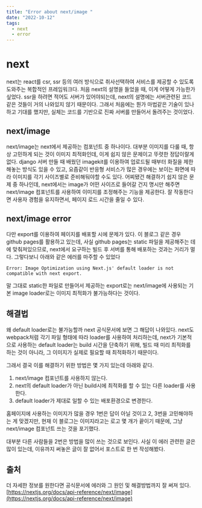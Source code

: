 ```yaml
---
title: "Error about next/image "
date: "2022-10-12"
tags:
  - next
  - error
---
```


# next

next는 react를 csr, ssr 등의 여러 방식으로 취사선택하여 서비스를 제공할 수 있도록 도와주는 복합적인 프레임워크다. 처음 next의 설명을 들었을 때, 이게 어떻게 가능한가 싶었다.
ssr을 하려면 적어도 서버가 있어야되는데, next의 설명에는 서버관련된 코드같은 것들이 거의 나와있지 않기 때문이다.
그래서 처음에는 뭔가 마법같은 기술이 있나하고 기대를 했지만, 실체는 코드를 기반으로 진짜 서버를 만들어서 돌려주는 것이었다.

## next/image

next/image는 next에서 제공하는 컴포넌트 중 하나이다.
대부분 이미지를 다룰 때, 항상 고민하게 되는 것이 이미지 최적화인데, 이게 쉽지 않은 문제이고 뚜렷한 정답이랄게 없다.
django 서버 만들 때 배웠던 imagekit를 이용하여 업로드될 때부터 화질을 제한해놓는 방식도 있을 수 있고, 요즘같이 반응형 서비스가 많은 경우에는 보이는 화면에 따라 이미지를 각기 사이즈별로 준비해둬야할 수도 있다.
어찌됐건 해결하기 쉽지 않은 문제 중 하나인데, next에서는 image가 어떤 사이즈로 들어갈 건지 명시만 해주면 next/image 컴포넌트를 사용하여 이미지를 조정해주는 기능을 제공한다.
잘 작동한다면 사용자 경험을 유지하면서, 페이지 로드 시간을 줄일 수 있다.

## next/image error

다만 export를 이용하여 페이지를 배포할 시에 문제가 있다. 이 블로그 같은 경우 github pages를 활용하고 있는데, 사실 github pages는 static 파일을 제공해주는 데에 맞춰져있으므로, next에서 요구하는 빌드 후 서버를 통해 배포하는 것과는 거리가 멀다.
그렇다보니 아래와 같은 에러를 마주할 수 있었다

```
Error: Image Optimization using Next.js' default loader is not compatible with next export.
```

말 그대로 static한 파일로 만들어서 제공하는 export로는 next/image에 사용되는 기본 image loader로는 이미지 최적화가 불가능하다는 것이다.

## 해결법

왜 default loader로는 불가능할까
next 공식문서에 보면 그 해답이 나와있다.
next도 webpack처럼 각기 파일 형태에 따라 loader를 사용하여 처리하는데, next가 기본적으로 사용하는 default loader는 build 시간을 단축하기 위해, 빌드 때 미리 최적화를 하는 것이 아니라, 그 이미지가 실제로 필요할 때 최적화하기 때문이다.

그래서 결국 이를 해결하기 위한 방법은 몇 가지 있는데 아래와 같다.

1. next/image 컴포넌트를 사용하지 않는다.
2. next의 default loader가 아닌 build시에 최적화를 할 수 있는 다른 loader를 사용한다.
3. default loader가 제대로 일할 수 있는 배포환경으로 변경한다.

홈페이지에 사용하는 이미지가 많을 경우 1번은 답이 아닐 것이고 2, 3번을 고민해야하는 게 맞겠지만, 현재 이 블로그는 이미지라고는 로고 몇 개가 끝이기 때문에, 그냥 next/image 컴포넌트 쓰는 것을 포기했다.

대부분 다른 사람들을 2번은 방법을 많이 쓰는 것으로 보인다.
사실 이 에러 관련한 글은 많이 있는데, 이유까지 써놓은 글이 잘 없어서 포스트로 한 번 작성해봤다.

## 출처

더 자세한 정보를 원한다면 공식문서에 에러와 그 원인 및 해결방법까지 잘 써져 있다.
[https://nextjs.org/docs/api-reference/next/image](https://nextjs.org/docs/api-reference/next/image)
